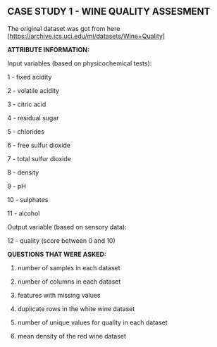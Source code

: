 ## CASE STUDY 1 - WINE QUALITY ASSESMENT
The original dataset was got from here [https://archive.ics.uci.edu/ml/datasets/Wine+Quality]


**ATTRIBUTE INFORMATION:**

Input variables (based on physicochemical tests):

1 - fixed acidity

2 - volatile acidity

3 - citric acid

4 - residual sugar

5 - chlorides

6 - free sulfur dioxide

7 - total sulfur dioxide

8 - density

9 - pH

10 - sulphates

11 - alcohol

Output variable (based on sensory data):

12 - quality (score between 0 and 10)

**QUESTIONS THAT WERE ASKED:**

1. number of samples in each dataset

2. number of columns in each dataset

3. features with missing values

4. duplicate rows in the white wine dataset

5. number of unique values for quality in each dataset

6. mean density of the red wine dataset

